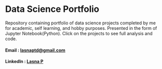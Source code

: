 # Data Science Portfolio
Repository containing portfolio of data science projects completed by me for academic, self learning, and hobby purposes. Presented in the form of Jupyter Notebook(Python). Click on the projects to see full analysis and code.
#### Email    : lasnaptd@gmail.com
#### LinkedIn : [Lasna P](https://www.linkedin.com/in/lasnausman/)
